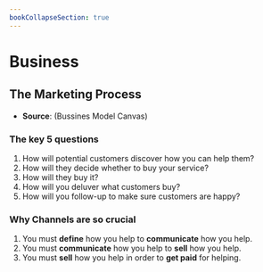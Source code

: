 ```yaml
---
bookCollapseSection: true
---
```

# Business

## The Marketing Process

* **Source**: (Bussines Model Canvas)

### The key 5 questions

1. How will potential customers discover how you can help them?
2. How will they decide whether to buy your service?
3. How will they buy it?
4. How will you deluver what customers buy?
5. How will you follow-up to make sure customers are happy?

### Why Channels are so crucial

1. You must **define** how you help to **communicate** how you help.
2. You must **communicate** how you help to **sell** how you help.
3. You must **sell** how you help in order to **get paid** for helping.
